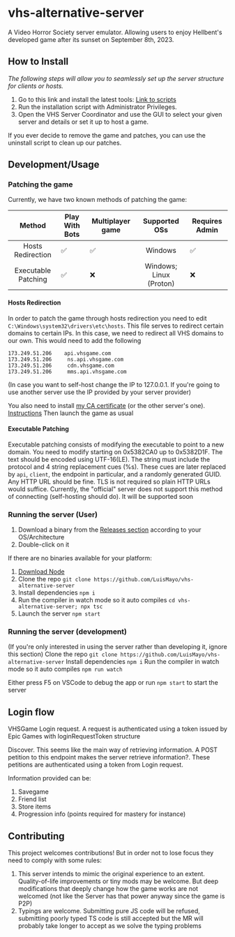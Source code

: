 # vhs-alternative-server
A Video Horror Society server emulator. Allowing users to enjoy Hellbent's developed game after its sunset on September 8th, 2023.

## How to Install
_The following steps will allow you to seamlessly set up the server structure for clients or hosts._
1. Go to this link and install the latest tools: [Link to scripts](https://github.com/SkelXton/VHS-Redirector-Scripts/releases/latest)
2. Run the installation script with Administrator Privileges.
3. Open the VHS Server Coordinator and use the GUI to select your given server and details or set it up to host a game.

If you ever decide to remove the game and patches, you can use the uninstall script to clean up our patches.

## Development/Usage
### Patching the game
Currently, we have two known methods of patching the game:

|       Method      | Play With Bots | Multiplayer game |      Supported OSs      | Requires Admin |
|:-----------------:|----------------|------------------|:-----------------------:|----------------|
| Hosts Redirection |        ✅       |         ✅        |         Windows         |        ✅       |
| Executable Patching      |        ✅       |         ❌        | Windows; Linux (Proton) |        ❌       |

#### Hosts Redirection
In order to patch the game through hosts redirection you need to edit `C:\Windows\system32\drivers\etc\hosts`.
This file serves to redirect certain domains to certain IPs. In this case, we need to redirect all VHS domains to our own. This would need to add the following
```
173.249.51.206    api.vhsgame.com
173.249.51.206     ns.api.vhsgame.com
173.249.51.206     cdn.vhsgame.com
173.249.51.206     mms.api.vhsgame.com
```
(In case you want to self-host change the IP to 127.0.0.1. If you're going to use another server use the IP provided by your server provider)

You also need to install [my CA certificate](https://github.com/LuisMayo/vhs-alternative-server/raw/main/LuigiDevGoodCA.crt) (or the other server's one). [Instructions](https://community.spiceworks.com/how_to/1839-installing-self-signed-ca-certificate-in-windows)
Then launch the game as usual

#### Executable Patching
Executable patching consists of modifying the executable to point to a new domain. You need to modify starting on 0x5382CA0 up to 0x5382D1F. The text should be encoded using UTF-16(LE). The string must include the protocol and 4 string replacement cues (%s). These cues are later replaced by `api`, `client`, the endpoint in particular, and a randomly generated GUID. Any HTTP URL should be fine. TLS is not required so plain HTTP URLs would suffice.
Currently, the "official" server does not support this method of connecting (self-hosting should do). It will be supported soon

### Running the server (User)
1. Download a binary from the [Releases section](https://github.com/LuisMayo/vhs-alternative-server/releases) according to your OS/Architecture
2. Double-click on it

If there are no binaries available for your platform:
1. [Download Node](https://nodejs.org/)
2.  Clone the repo
 `git clone https://github.com/LuisMayo/vhs-alternative-server`
3. Install dependencies
 `npm i`
4. Run the compiler in watch mode so it auto compiles
 `cd vhs-alternative-server; npx tsc`
5. Launch the server
 `npm start`


### Running the server (development)
(If you're only interested in using the server rather than developing it, ignore this section)
 Clone the repo
 `git clone https://github.com/LuisMayo/vhs-alternative-server`
 Install dependencies
 `npm i`
 Run the compiler in watch mode so it auto compiles
 `npm run watch`

 Either press F5 on VSCode to debug the app or run `npm start` to start the server

 
 

## Login flow
VHSGame Login request. A request is authenticated using a token issued by Epic Games with loginRequestToken structure

Discover.
This seems like the main way of retrieving information. A POST petition to this endpoint makes the server retrieve information?. These petitions are authenticated using a token from Login request.

Information provided can be:
1. Savegame
2. Friend list
3. Store items
4. Progression info (points required for mastery for instance)

## Contributing
This project welcomes contributions! But in order not to lose focus they need to comply with some rules:
1. This server intends to mimic the original experience to an extent. Quality-of-life improvements or tiny mods may be welcome. But deep modifications that deeply change how the game works are not welcomed (not like the Server has that power anyway since the game is P2P)
2. Typings are welcome. Submitting pure JS code will be refused, submitting poorly typed TS code is still accepted but the MR will probably take longer to accept as we solve the typing problems
